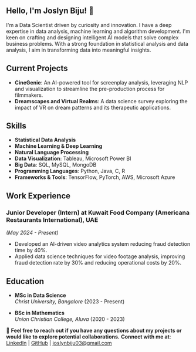 ## Hello, I'm Joslyn Biju! 👋

<!--
**joslynbiju/joslynbiju** is a ✨ _special_ ✨ repository because its `README.md` (this file) appears on your GitHub profile.

Here are some ideas to get you started:

- 🔭 I’m currently working on ...
- 🌱 I’m currently learning ...
- 👯 I’m looking to collaborate on ...
- 🤔 I’m looking for help with ...
- 💬 Ask me about ...
- 📫 How to reach me: ...
- 😄 Pronouns: ...
- ⚡ Fun fact: ...
-->
I'm a Data Scientist driven by curiosity and innovation. I have a deep expertise in data analysis, machine learning and algorithm development. 
I'm keen on crafting and designing intelligent AI models that solve complex business problems. With a strong foundation in statistical analysis and data analysis, 
I aim in transforming data into meaningful insights. 

##  Current Projects

- **CineGenie**: An AI-powered tool for screenplay analysis, leveraging NLP and visualization to streamline the pre-production process for filmmakers.
- **Dreamscapes and Virtual Realms**: A data science survey exploring the impact of VR on dream patterns and its therapeutic applications.

##  Skills

- **Statistical Data Analysis**
- **Machine Learning & Deep Learning**
- **Natural Language Processing**
- **Data Visualization**: Tableau, Microsoft Power BI
- **Big Data**: SQL, MySQL, MongoDB
- **Programming Languages**: Python, Java, C, R
- **Frameworks & Tools**: TensorFlow, PyTorch, AWS, Microsoft Azure

##  Work Experience

### Junior Developer (Intern) at Kuwait Food Company (Americana Restaurants International), UAE 
*(May 2024 - Present)*
- Developed an AI-driven video analytics system reducing fraud detection time by 40%.
- Applied data science techniques for video footage analysis, improving fraud detection rate by 30% and reducing operational costs by 20%.

##  Education

- **MSc in Data Science**  
  *Christ University, Bangalore* (2023 - Present)

- **BSc in Mathematics**  
  *Union Christian College, Aluva* (2020 - 2023)

🔗 **Feel free to reach out if you have any questions about my projects or would like to explore potential collaborations.**
**Connect with me at**:
[LinkedIn](https://linkedin.com/in/joslyn-biju) | [GitHub](https://github.com/joslynbiju) | joslynbiju03@gmail.com
